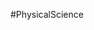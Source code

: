 #PhysicalScience 
<iframe src="https://cdpn.io/pen/debug/NmoQdN" style="
		zoom: 5.5;
		overflow: hidden;
		border: 0.25px solid white;
		height: 225;
		
        -webkit-transform: scale(0.50);
        -webkit-transform-origin: 0 0;
		"></iframe>
